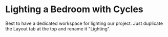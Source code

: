 # Lighting a Bedroom with Cycles

Best to have a dedicated workspace for lighting our project. Just duplicate the Layout tab at the top and rename it "Lighting".
